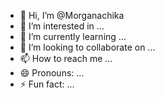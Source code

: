 - 👋 Hi, I’m @Morganachika
- 👀 I’m interested in ...
- 🌱 I’m currently learning ...
- 💞️ I’m looking to collaborate on ...
- 📫 How to reach me ...
- 😄 Pronouns: ...
- ⚡ Fun fact: ...

<!---
Morganachika/Morganachika is a ✨ special ✨ repository because its `README.md` (this file) appears on your GitHub profile.
You can click the Preview link to take a look at your changes.
--->
